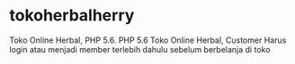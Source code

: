 # tokoherbalherry
Toko Online Herbal, PHP 5.6.
PHP 5.6
Toko Online Herbal, 
Customer Harus login atau menjadi member terlebih dahulu sebelum berbelanja di toko
